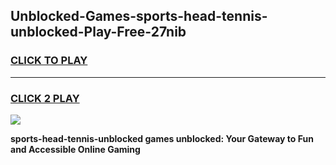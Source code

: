 
## Unblocked-Games-sports-head-tennis-unblocked-Play-Free-27nib
<h3>
<a href="https://premium76.site?title=sports-head-tennis-unblocked&ref=23A">CLICK TO PLAY</a></h3>
<hr>

<h3>
<a href="https://premium76.site?title=sports-head-tennis-unblocked&ref=23A">CLICK 2 PLAY</a>
  
</h3>

<a href="https://premium76.site?title=sports-head-tennis-unblocked&ref=23A"><img src="https://clearcache.store/games.png"></a>


**sports-head-tennis-unblocked games unblocked: Your Gateway to Fun and Accessible Online Gaming**

